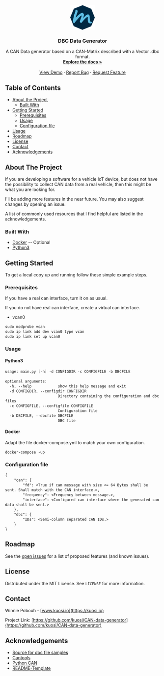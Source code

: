<!-- PROJECT SHIELDS -->
<!--
*** I'm using markdown "reference style" links for readability.
*** Reference links are enclosed in brackets [ ] instead of parentheses ( ).
*** See the bottom of this document for the declaration of the reference variables
*** for contributors-url, forks-url, etc. This is an optional, concise syntax you may use.
*** https://www.markdownguide.org/basic-syntax/#reference-style-links
-->


<!-- PROJECT LOGO -->
<br />
<p align="center">
  <a href="https://github.com/kuosi/CAN-data-generator">
    <img src="images/logo.png" alt="Logo" width="80" height="80">
  </a>

  <h3 align="center">DBC Data Generator</h3>

  <p align="center">
    A CAN Data generator based on a CAN-Matrix described with a Vector .dbc format.
    <br />
    <a href="https://github.com/kuosi/CAN-data-generator"><strong>Explore the docs »</strong></a>
    <br />
    <br />
    <a href="https://github.com/kuosi/CAN-data-generator">View Demo</a>
    ·
    <a href="https://github.com/kuosi/CAN-data-generator/issues">Report Bug</a>
    ·
    <a href="https://github.com/kuosi/CAN-data-generator/issues">Request Feature</a>
  </p>
</p>



<!-- TABLE OF CONTENTS -->
## Table of Contents

* [About the Project](#about-the-project)
  * [Built With](#built-with)
* [Getting Started](#getting-started)
  * [Prerequisites](#prerequisites)
  * [Usage](#usage)
  * [Configuration file](#configuration-file)
* [Usage](#usage)
* [Roadmap](#roadmap)
* [License](#license)
* [Contact](#contact)
* [Acknowledgements](#acknowledgements)



<!-- ABOUT THE PROJECT -->
## About The Project

<!-- [![Product Name Screen Shot][product-screenshot]](https://example.com)-->

If you are developing a software for a vehicle IoT device, but does not have the possibility to collect CAN data from a real vehicle, then this might be what you are looking for.

I'll be adding more features in the near future. You may also suggest changes by opening an issue.

A list of commonly used resources that I find helpful are listed in the acknowledgements.

### Built With

* [Docker](https://www.docker.com/) -- Optional
* [Python3](https://www.python.org/)


<!-- GETTING STARTED -->
## Getting Started

To get a local copy up and running follow these simple example steps.

### Prerequisites

If you have a real can interface, turn it on as usual.

If you do not have real can interface, create a virtual can interface.

* vcan0
```
sudo modprobe vcan
sudo ip link add dev vcan0 type vcan
sudo ip link set up vcan0
```

### Usage

#### Python3

```
usage: main.py [-h] -d CONFIGDIR -c CONFIGFILE -b DBCFILE

optional arguments:
  -h, --help            show this help message and exit
  -d CONFIGDIR, --configdir CONFIGDIR
                        Directory containing the configuration and dbc files
  -c CONFIGFILE, --configfile CONFIGFILE
                        Configuration file
  -b DBCFILE, --dbcfile DBCFILE
                        DBC file
```

#### Docker

Adapt the file docker-compose.yml to match your own configuration.

```
docker-compose -up
```


### Configuration file

```
{
    "can": {
        "fd": <True if can message with size <= 64 Bytes shall be sent. Shall match with the CAN interface.>,
        "frequency": <Frequency between message.>,
        "interface": <Configured can interface where the generated can data shall be sent.>
    },
    "dbc": {
        "IDs": <Semi-column separated CAN IDs.>
    }
}
```

<!-- ROADMAP -->
## Roadmap

See the [open issues](https://github.com/kuosi/CAN-data-generator/issues) for a list of proposed features (and known issues).


<!-- LICENSE -->
## License

Distributed under the MIT License. See `LICENSE` for more information.


<!-- CONTACT -->
## Contact

Winnie Pobouh - [www.kuosi.io](https://kuosi.io)

Project Link: [https://github.com/kuosi/CAN-data-generator](https://github.com/kuosi/CAN-data-generator)


<!-- ACKNOWLEDGEMENTS -->
## Acknowledgements
* [Source for dbc file samples](http://hackage.haskell.org/package/ecu)
* [Cantools](https://pypi.org/project/cantools/)
* [Python CAN](https://pypi.org/project/python-can/)
* [README-Template](https://github.com/othneildrew/Best-README-Template)